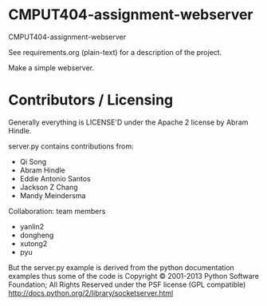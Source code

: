 # CMPUT404-assignment-webserver

CMPUT404-assignment-webserver

See requirements.org (plain-text) for a description of the project.

Make a simple webserver.

# Contributors / Licensing

Generally everything is LICENSE'D under the Apache 2 license by Abram Hindle.

server.py contains contributions from:

- Qi Song
- Abram Hindle
- Eddie Antonio Santos
- Jackson Z Chang
- Mandy Meindersma

Collaboration:
team members

- yanlin2
- dongheng
- xutong2
- pyu

But the server.py example is derived from the python documentation
examples thus some of the code is Copyright © 2001-2013 Python
Software Foundation; All Rights Reserved under the PSF license (GPL
compatible) http://docs.python.org/2/library/socketserver.html
